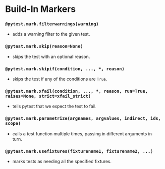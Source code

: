 # Build-In Markers

### `@pytest.mark.filterwarnings(warning)` 

- adds a warning filter to the given test.

### `@pytest.mark.skip(reason=None)` 

- skips the test with an optional reason.

### `@pytest.mark.skipif(condition, ..., *, reason)` 

- skips the test if any of the conditions are `True`.

### `@pytest.mark.xfail(condition, ..., *, reason, run=True, raises=None, strict=xfail_strict)` 

- tells pytest that we expect the test to fail.

### `@pytest.mark.parametrize(argnames, argvalues, indirect, ids, scope)` 

- calls a test function multiple times, passing in different arguments in turn.

### `@pytest.mark.usefixtures(fixturename1, fixturename2, ...)` 

- marks tests as needing all the specified fixtures.
